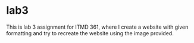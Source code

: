 # lab3
This is lab 3 assignment for ITMD 361, where I create a website with given formatting and try to recreate the website using the image provided. 
